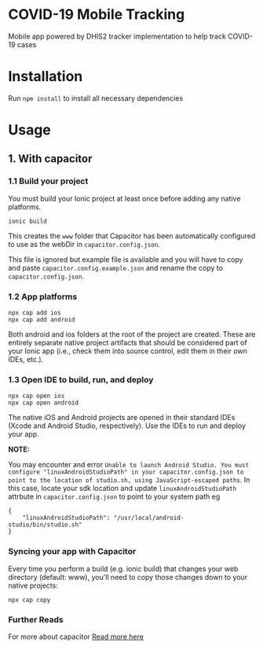 # COVID-19 Mobile Tracking

Mobile app powered by DHIS2 tracker implementation to help track COVID-19 cases

# Installation

Run `npm install` to install all necessary dependencies

# Usage

## 1. With capacitor

### 1.1 Build your project

You must build your Ionic project at least once before adding any native platforms.

`ionic build`

This creates the `www` folder that Capacitor has been automatically configured to use as the webDir in `capacitor.config.json`.

This file is ignored but example file is available and you will have to copy and paste `capacitor.config.example.json` and rename the copy to `capacitor.config.json`.

### 1.2 App platforms

```
npx cap add ios
npx cap add android
```

Both android and ios folders at the root of the project are created. These are entirely separate native project artifacts that should be considered part of your Ionic app (i.e., check them into source control, edit them in their own IDEs, etc.).

### 1.3 Open IDE to build, run, and deploy

```
npx cap open ios
npx cap open android
```

The native iOS and Android projects are opened in their standard IDEs (Xcode and Android Studio, respectively). Use the IDEs to run and deploy your app.

**NOTE:**

You may encounter and error `Unable to launch Android Studio. You must configure "linuxAndroidStudioPath" in your capacitor.config.json to point to the location of studio.sh, using JavaScript-escaped paths`. In this case, locate your sdk location and update `linuxAndroidStudioPath` attrbute in `capacitor.config.json` to point to your system path eg

```
{
    "linuxAndroidStudioPath": "/usr/local/android-studio/bin/studio.sh"
}
```

### Syncing your app with Capacitor

Every time you perform a build (e.g. ionic build) that changes your web directory (default: www), you'll need to copy those changes down to your native projects:

`npx cap copy`

### Further Reads

For more about capacitor [Read more here](https://capacitor.ionicframework.com/docs)
